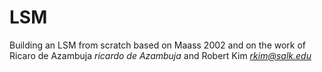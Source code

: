 # LSM

Building an LSM from scratch based on Maass 2002 and on the work of Ricaro de Azambuja *ricardo de Azambuja* and Robert Kim *rkim@salk.edu*

